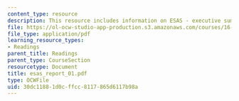```yaml
---
content_type: resource
description: This resource includes information on ESAS - executive summary.
file: https://ol-ocw-studio-app-production.s3.amazonaws.com/courses/16-423j-aerospace-biomedical-and-life-support-engineering-spring-2006/30dc11881d0cffcc8117865d6117b98a_esas_report_01.pdf
file_type: application/pdf
learning_resource_types:
- Readings
parent_title: Readings
parent_type: CourseSection
resourcetype: Document
title: esas_report_01.pdf
type: OCWFile
uid: 30dc1188-1d0c-ffcc-8117-865d6117b98a
---
```

